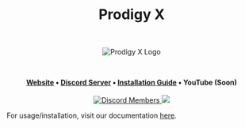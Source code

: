 <h1 align="center">Prodigy X</h1>
<br />
<p align="center">
    <img alt="Prodigy X Logo" src="https://media.discordapp.net/attachments/980982335593930824/983168328300396594/download_54.png">
</p>
<br />
<p align="center">
	<strong>
		<a href="https://prodigyapi.github.io/ProdigyX/">Website</a>
		•
		<a href="https://discord.com/invite/YRtwBJrmGa">Discord Server</a>
        •
        <a href="https://prodigyapi.github.io/ProdigyX/installing/">Installation Guide</a>
        •
        <a>YouTube (Soon)</a>
	</strong>
    <br />
    <br />
    <a href="https://discord.com/invite/YRtwBJrmGa">
	    <img alt="Discord Members" src="https://img.shields.io/discord/957314086037782638.svg?color=7289da&label=Discord&logo=discord&style=flat-square">
    </a>
    <a href="../../pulse">
	    <img src="https://img.shields.io/github/commit-activity/m/ProdigyAPI/ProdigyX?style=flat-square">
    </a>
</p>

For usage/installation, visit our documentation [here](https://ProdigyAPI.github.io/ProdigyX/).

